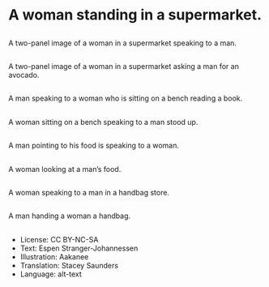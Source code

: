 # A woman standing in a supermarket.

##
A two-panel image of a woman in a supermarket speaking to a man.

##
A two-panel image of a woman in a supermarket asking a man for an avocado.

##
A man speaking to a woman who is sitting on a bench reading a book.

##
A woman sitting on a bench speaking to a man stood up.

##
A man pointing to his food is speaking to a woman.

##
A woman looking at a man’s food.

##
A woman speaking to a man in a handbag store.

##
A man handing a woman a handbag.

##
* License: CC BY-NC-SA
* Text: Espen Stranger-Johannessen
* Illustration: Aakanee
* Translation: Stacey Saunders
* Language: alt-text
